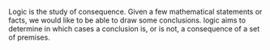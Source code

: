 Logic is the study of consequence. Given a few mathematical statements or facts, we would like to be able to draw some conclusions.
logic aims to determine in which cases a conclusion is, or is not, a consequence of a set of premises.